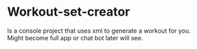 # Workout-set-creator

Is a console project that uses xml to generate a workout for you.<br>
Might become full app or chat bot later will see.
